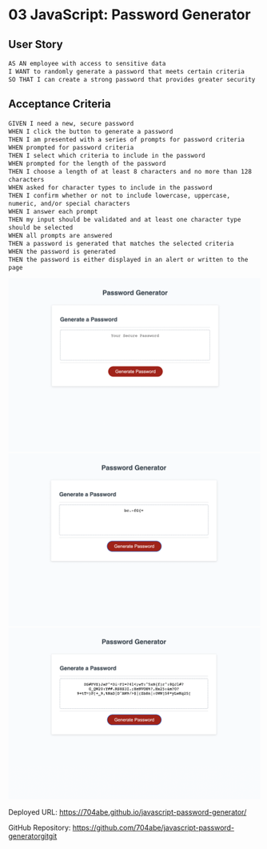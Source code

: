 # 03 JavaScript: Password Generator

## User Story

```
AS AN employee with access to sensitive data
I WANT to randomly generate a password that meets certain criteria
SO THAT I can create a strong password that provides greater security
```

## Acceptance Criteria

```
GIVEN I need a new, secure password
WHEN I click the button to generate a password
THEN I am presented with a series of prompts for password criteria
WHEN prompted for password criteria
THEN I select which criteria to include in the password
WHEN prompted for the length of the password
THEN I choose a length of at least 8 characters and no more than 128 characters
WHEN asked for character types to include in the password
THEN I confirm whether or not to include lowercase, uppercase, numeric, and/or special characters
WHEN I answer each prompt
THEN my input should be validated and at least one character type should be selected
WHEN all prompts are answered
THEN a password is generated that matches the selected criteria
WHEN the password is generated
THEN the password is either displayed in an alert or written to the page
```

![screenshot](./Assets/Screen%20Shot%202022-07-05%20at%2011.18.16%20AM.png)
![screenshot](./Assets/Screen%20Shot%202022-07-05%20at%2011.32.04%20AM.png)
![screenshot](./Assets/Screen%20Shot%202022-07-05%20at%2011.32.51%20AM.png)

Deployed URL: https://704abe.github.io/javascript-password-generator/

GitHub Repository: https://github.com/704abe/javascript-password-generatorgitgit